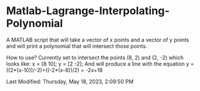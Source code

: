 # Matlab-Lagrange-Interpolating-Polynomial
A MATLAB script that will take a vector of x points and a vector of y points and will print a polynomial that will intersect those points.

How to use?
Currently set to intersect the points (8, 2) and (2, -2) which looks like:
x = [8 10];
y = [2 -2];
And will produce a line with the equation y = ((2*(x-10))/-2)+((-2*(x-8))/2) = -2x+18

Last Modified: Thursday, May 18, 2023, 2:09:50 PM
